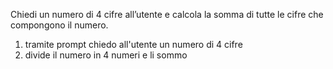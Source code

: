Chiedi un numero di 4 cifre all’utente
e calcola la somma di tutte le cifre che compongono il numero.

1. tramite prompt chiedo all'utente un numero di 4 cifre
2. divide il numero in 4 numeri e li sommo
